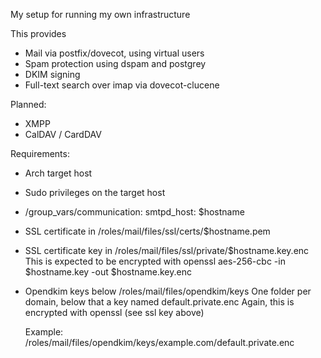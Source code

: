 My setup for running my own infrastructure

This provides

- Mail via postfix/dovecot, using virtual users
- Spam protection using dspam and postgrey
- DKIM signing
- Full-text search over imap via dovecot-clucene

Planned:

- XMPP
- CalDAV / CardDAV

Requirements:

- Arch target host
- Sudo privileges on the target host
- /group_vars/communication:
  smtpd_host: $hostname
- SSL certificate in /roles/mail/files/ssl/certs/$hostname.pem
- SSL certificate key in /roles/mail/files/ssl/private/$hostname.key.enc
  This is expected to be encrypted with
  openssl aes-256-cbc -in $hostname.key -out $hostname.key.enc

- Opendkim keys below /roles/mail/files/opendkim/keys
  One folder per domain, below that a key named default.private.enc
  Again, this is encrypted with openssl (see ssl key above)

  Example:
  /roles/mail/files/opendkim/keys/example.com/default.private.enc
